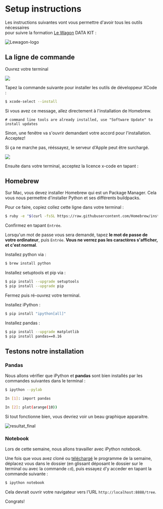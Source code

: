 # Setup instructions

Les instructions suivantes vont vous permettre d'avoir tous les outils nécessaires <br> pour suivre la formation [Le Wagon](http://www.lewagon.org) DATA KIT :

![Lewagon-logo](../images/logo-lewagon.png)

## La ligne de commande

Ouvrez votre terminal

![](../images/open-terminal.png)

Tapez la commande suivante pour installer les outils de développeur XCode :

```bash
$ xcode-select --install
```
Si vous avez ce message, allez directement à l'installation de Homebrew.

```
# command line tools are already installed, use "Software Update" to install updates
```

Sinon, une fenêtre va s'ouvrir demandant votre accord pour l'installation. Acceptez!

Si ça ne marche pas, rééssayez, le serveur d'Apple peut être surchargé.

![](../images/xcode-select-install.png)

Ensuite dans votre terminal, acceptez la licence x-code en tapant :

## Homebrew

Sur Mac, vous devez installer Homebrew qui est un Package Manager. Cela vous nous permettre d'installer Python et ses différents buildpacks.

Pour ce faire, copiez collez cette ligne dans votre terminal :

```bash
$ ruby -e "$(curl -fsSL https://raw.githubusercontent.com/Homebrew/install/master/install)"
```

Confirmez en tapant `Entrée`.

Lorsqu'un mot de passe vous sera demandé, tapez **le mot de passe de votre ordinateur**, puis `Entrée`.
**Vous ne verrez pas les caractères s'afficher, et c'est normal**.

Installez python via :

```bash
$ brew install python
```
Installez setuptools et pip via :

```bash
$ pip install --upgrade setuptools
$ pip install --upgrade pip
```

Fermez puis ré-ouvrez votre terminal.

Installez iPython :

```bash
$ pip install "ipython[all]"
```

Installez pandas :

```bash
$ pip install --upgrade matplotlib
$ pip install pandas==0.16
```

## Testons notre installation

### Pandas

Nous allons vérifier que iPython et **pandas** sont bien installés par les commandes suivantes dans le terminal :

```bash
$ ipython --pylab

In [1]: import pandas

In [2]: plot(arange(10))
```

Si tout fonctionne bien, vous devriez voir un beau graphique apparaitre.

![resultat_final](../images/resultat_final.png )

### Notebook

Lors de cette semaine, nous allons travailler avec iPython notebook.

Une fois que vous avez cloné ou [téléchargé](https://github.com/lewagon/data-kit/archive/master.zip) le programme de la semaine,
déplacez vous dans le dossier (en glissant déposant le dossier sur le terminal
ou avec la commande `cd`), puis
essayez d'y acceder en tapant la commande suivante :

```bash
$ ipython notebook
```

Cela devrait ouvrir votre navigateur vers l'URL `http://localhost:8888/tree`.

Congrats!
